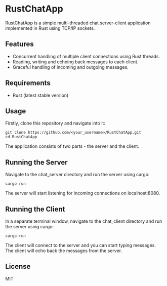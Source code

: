 # RustChatApp

RustChatApp is a simple multi-threaded chat server-client application implemented in Rust using TCP/IP sockets.

## Features
* Concurrent handling of multiple client connections using Rust threads.
* Reading, writing and echoing back messages to each client.
* Graceful handling of incoming and outgoing messages.

## Requirements
- Rust (latest stable version)

## Usage
Firstly, clone this repository and navigate into it:

```
git clone https://github.com/<your_username>/RustChatApp.git
cd RustChatApp
```

The application consists of two parts - the server and the client.

## Running the Server
Navigate to the chat_server directory and run the server using cargo:
```
cargo run
```

The server will start listening for incoming connections on localhost:8080.

## Running the Client
In a separate terminal window, navigate to the chat_client directory and run the server using cargo:
```
cargo run
```

The client will connect to the server and you can start typing messages. The client will echo back the messages from the server.

## License
MIT



